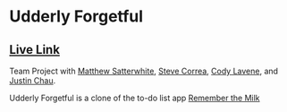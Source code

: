 # Udderly Forgetful

## [Live Link](http://udderly-forgetful.herokuapp.com)

Team Project with [Matthew Satterwhite](https://github.com/MatthewSatt), [Steve Correa](https://github.com/scorrea310), [Cody Lavene](https://github.com/codylavene), and [Justin Chau](https://github.com/jchau-623).

Udderly Forgetful is a clone of the to-do list app [Remember the Milk](https://www.rememberthemilk.com)
